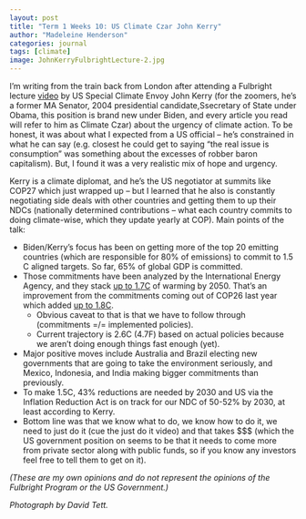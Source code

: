 ```yaml
---
layout: post
title: "Term 1 Weeks 10: US Climate Czar John Kerry"
author: "Madeleine Henderson"
categories: journal
tags: [climate]
image: JohnKerryFulbrightLecture-2.jpg
---
```


I’m writing from the train back from London after attending a Fulbright lecture [video](https://www.youtube.com/watch?v=hbZU9NY-1LY) by US Special Climate Envoy John Kerry (for the zoomers, he’s a former MA Senator, 2004 presidential candidate,Ssecretary of State under Obama, this position is brand new under Biden, and every article you read will refer to him as Climate Czar) about the urgency of climate action. To be honest, it was about what I expected from a US official – he’s constrained in what he can say (e.g. closest he could get to saying “the real issue is consumption” was something about the excesses of robber baron capitalism). But, I found it was a very realistic mix of hope and urgency. 

Kerry is a climate diplomat, and he’s the US negotiator at summits like COP27 which just wrapped up – but I learned that he also is constantly negotiating side deals with other countries and getting them to up their NDCs (nationally determined contributions – what each country commits to doing climate-wise, which they update yearly at COP). Main points of the talk:
* Biden/Kerry’s focus has been on getting more of the top 20 emitting countries (which are responsible for 80% of emissions) to commit to 1.5 C aligned targets. So far, 65% of global GDP is committed.
* Those commitments have been analyzed by the International Energy Agency, and they stack [up to 1.7C](https://www.iea.org/reports/world-energy-outlook-2022/executive-summary#abstract) of warming by 2050. That’s an improvement from the commitments coming out of COP26 last year which added [up to 1.8C](https://www.iea.org/commentaries/cop26-climate-pledges-could-help-limit-global-warming-to-1-8-c-but-implementing-them-will-be-the-key).
    * Obvious caveat to that is that we have to follow through (commitments =/= implemented policies).
    * Current trajectory is 2.6C (4.7F) based on actual policies because we aren’t doing enough things fast enough (yet).
* Major positive moves include Australia and Brazil electing new governments that are going to take the environment seriously, and Mexico, Indonesia, and India making bigger commitments than previously.
* To make 1.5C, 43% reductions are needed by 2030 and US via the Inflation Reduction Act is on track for our NDC of 50-52% by 2030, at least according to Kerry.
* Bottom line was that we know what to do, we know how to do it, we need to just do it (cue the just do it video) and that takes $$$ (which the US government position on seems to be that it needs to come more from private sector along with public funds, so if you know any investors feel free to tell them to get on it).

_(These are my own opinions and do not represent the opinions of the Fulbright Program or the US Government.)_

_Photograph by David Tett._



